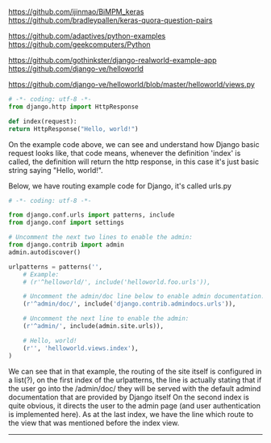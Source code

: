 https://github.com/ijinmao/BiMPM_keras
https://github.com/bradleypallen/keras-quora-question-pairs

https://github.com/adaptives/python-examples
https://github.com/geekcomputers/Python

https://github.com/gothinkster/django-realworld-example-app
https://github.com/django-ve/helloworld

https://github.com/django-ve/helloworld/blob/master/helloworld/views.py

```python
# -*- coding: utf-8 -*-
from django.http import HttpResponse

def index(request):
return HttpResponse("Hello, world!")
```

On the example code above, we can see and understand how Django basic request looks like, that code means, whenever the definition 'index' is called, the definition will return the http response, in this case it's just basic string saying "Hello, world!".

Below, we have routing example code for Django, it's called urls.py

```python
# -*- coding: utf-8 -*-

from django.conf.urls import patterns, include
from django.conf import settings

# Uncomment the next two lines to enable the admin:
from django.contrib import admin
admin.autodiscover()

urlpatterns = patterns('',
    # Example:
    # (r'^helloworld/', include('helloworld.foo.urls')),

    # Uncomment the admin/doc line below to enable admin documentation:
    (r'^admin/doc/', include('django.contrib.admindocs.urls')),

    # Uncomment the next line to enable the admin:
    (r'^admin/', include(admin.site.urls)),

    # Hello, world!
    (r'', 'helloworld.views.index'),
)
```

We can see that in that example, the routing of the site itself is configured in a list(?), on the first index of the urlpatterns, the line is actually stating that if the user go into the /admin/doc/ they will be served with the default admind documentation that are provided by Django itself
On the second index is quite obvious, it directs the user to the admin page (and user authentication is implemented here).
As at the last index, we have the line which route to the view that was mentioned before the index view.

---

